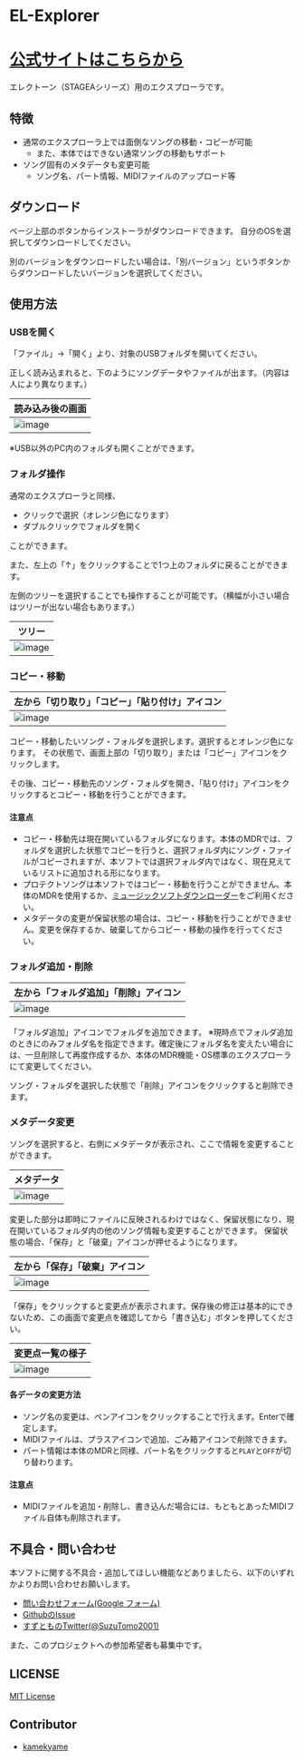 # EL-Explorer

# [公式サイトはこちらから](https://kamekyame.com/el/explorer)

エレクトーン（STAGEAシリーズ）用のエクスプローラです。

## 特徴

- 通常のエクスプローラ上では面倒なソングの移動・コピーが可能
  - また、本体ではできない通常ソングの移動もサポート
- ソング固有のメタデータも変更可能
  - ソング名、パート情報、MIDIファイルのアップロード等

## ダウンロード

ページ上部のボタンからインストーラがダウンロードできます。
自分のOSを選択してダウンロードしてください。

別のバージョンをダウンロードしたい場合は、「別バージョン」というボタンからダウンロードしたいバージョンを選択してください。

## 使用方法

### USBを開く

「ファイル」→「開く」より、対象のUSBフォルダを開いてください。

正しく読み込まれると、下のようにソングデータやファイルが出ます。（内容は人により異なります。）

| 読み込み後の画面                                                                                                |
| --------------------------------------------------------------------------------------------------------------- |
| ![image](https://user-images.githubusercontent.com/47011206/222354550-105ebd29-389c-49f0-8996-b99677f6f7b9.png) |

※USB以外のPC内のフォルダも開くことができます。

### フォルダ操作

通常のエクスプローラと同様、

- クリックで選択（オレンジ色になります）
- ダブルクリックでフォルダを開く

ことができます。

また、左上の「↑」をクリックすることで1つ上のフォルダに戻ることができます。

左側のツリーを選択することでも操作することが可能です。（横幅が小さい場合はツリーが出ない場合もあります。）

| ツリー                                                                                                          |
| --------------------------------------------------------------------------------------------------------------- |
| ![image](https://user-images.githubusercontent.com/47011206/222355249-bb432948-b0db-4924-9c47-3a1547794592.png) |

### コピー・移動

| 左から「切り取り」「コピー」「貼り付け」アイコン                                                                |
| --------------------------------------------------------------------------------------------------------------- |
| ![image](https://user-images.githubusercontent.com/47011206/222355846-8d82ebaa-ccdd-45f0-96f9-8844bead73db.png) |

コピー・移動したいソング・フォルダを選択します。選択するとオレンジ色になります。
その状態で、画面上部の「切り取り」または「コピー」アイコンをクリックします。

その後、コピー・移動先のソング・フォルダを開き、「貼り付け」アイコンをクリックするとコピー・移動を行うことができます。

#### 注意点

- コピー・移動先は現在開いているフォルダになります。本体のMDRでは、フォルダを選択した状態でコピーを行うと、選択フォルダ内にソング・ファイルがコピーされますが、本ソフトでは選択フォルダ内ではなく、現在見えているリストに追加される形になります。
- プロテクトソングは本ソフトではコピー・移動を行うことができません。本体のMDRを使用するか、[ミュージックソフトダウンローダー](https://jp.yamaha.com/support/updates/msd_win_kbd.html)をご利用ください。
- メタデータの変更が保留状態の場合は、コピー・移動を行うことができません。変更を保存するか、破棄してからコピー・移動の操作を行ってください。

### フォルダ追加・削除

| 左から「フォルダ追加」「削除」アイコン                                                                          |
| --------------------------------------------------------------------------------------------------------------- |
| ![image](https://user-images.githubusercontent.com/47011206/222363086-46536d0d-8a12-41ab-8b05-eb81f7ae1f94.png) |

「フォルダ追加」アイコンでフォルダを追加できます。
※現時点でフォルダ追加のときにのみフォルダ名を指定できます。確定後にフォルダ名を変えたい場合には、一旦削除して再度作成するか、本体のMDR機能・OS標準のエクスプローラにて変更してください。

ソング・フォルダを選択した状態で「削除」アイコンをクリックすると削除できます。

### メタデータ変更

ソングを選択すると、右側にメタデータが表示され、ここで情報を変更することができます。

| メタデータ                                                                                                      |
| --------------------------------------------------------------------------------------------------------------- |
| ![image](https://user-images.githubusercontent.com/47011206/222359593-4fe2138d-13f0-4e5a-9b65-bc1ce260c56f.png) |

変更した部分は即時にファイルに反映されるわけではなく、保留状態になり、現在開いているフォルダ内の他のソング情報も変更することができます。
保留状態の場合、「保存」と「破棄」アイコンが押せるようになります。

| 左から「保存」「破棄」アイコン                                                                                  |
| --------------------------------------------------------------------------------------------------------------- |
| ![image](https://user-images.githubusercontent.com/47011206/222360515-5cb47e2f-f4a4-44ea-b75f-920afc51d5b7.png) |

「保存」をクリックすると変更点が表示されます。保存後の修正は基本的にできないため、この画面で変更点を確認してから「書き込む」ボタンを押してください。

| 変更点一覧の様子                                                                                                |
| --------------------------------------------------------------------------------------------------------------- |
| ![image](https://user-images.githubusercontent.com/47011206/222361057-f9ec128b-9b55-42ef-8c98-95063e5e48dd.png) |

#### 各データの変更方法

- ソング名の変更は、ペンアイコンをクリックすることで行えます。Enterで確定します。
- MIDIファイルは、プラスアイコンで追加、ごみ箱アイコンで削除できます。
- パート情報は本体のMDRと同様、パート名をクリックすると`PLAY`と`OFF`が切り替わります。

#### 注意点

- MIDIファイルを追加・削除し、書き込んだ場合には、もともとあったMIDIファイル自体も削除されます。

## 不具合・問い合わせ

本ソフトに関する不具合・追加してほしい機能などありましたら、以下のいずれかよりお問い合わせお願いします。

- [問い合わせフォーム(Google フォーム)](https://docs.google.com/forms/d/e/1FAIpQLSdLgSGMhXzutGoAxCdBXvR1ovNcf5q6LTcT7yy6TSsfNDlG3A/viewform)
- [GithubのIssue](https://github.com/kamekyame/el-explorer/issues)
- [すずとものTwitter(@SuzuTomo2001)](https://twitter.com/SuzuTomo2001)

また、このプロジェクトへの参加希望者も募集中です。

## LICENSE

[MIT License](./LICENSE)

## Contributor

- [kamekyame](https://github.com/kamekyame)
